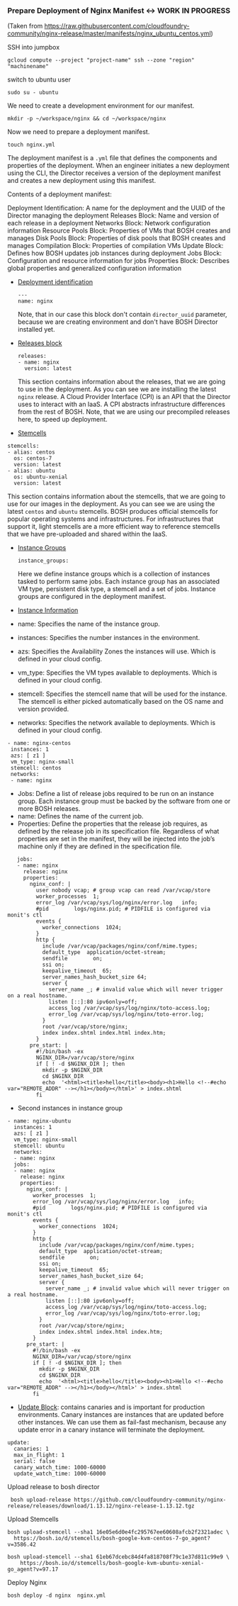 ### Prepare Deployment of Nginx Manifest <-> WORK IN PROGRESS

(Taken from https://raw.githubusercontent.com/cloudfoundry-community/nginx-release/master/manifests/nginx_ubuntu_centos.yml)

SSH into jumpbox
```
gcloud compute --project "project-name" ssh --zone "region" "machinename"
```
switch to ubuntu user
```
sudo su - ubuntu
```

We need to create a development environment for our manifest.
```
mkdir -p ~/workspace/nginx && cd ~/workspace/nginx
```
Now we need to prepare a deployment manifest.  
```
touch nginx.yml
```

The deployment manifest is a `.yml` file that defines the components and properties of the deployment. When an engineer initiates a new deployment using the CLI, the Director receives a version of the deployment manifest and creates a new deployment using this manifest.

Contents of a deployment manifest:

Deployment Identification: A name for the deployment and the UUID of the Director managing the deployment
Releases Block: Name and version of each release in a deployment
Networks Block: Network configuration information
Resource Pools Block: Properties of VMs that BOSH creates and manages
Disk Pools Block: Properties of disk pools that BOSH creates and manages
Compilation Block: Properties of compilation VMs
Update Block: Defines how BOSH updates job instances during deployment
Jobs Block: Configuration and resource information for jobs
Properties Block: Describes global properties and generalized configuration information

* [Deployment identification](https://bosh.io/docs/deployment-manifest.html#deployment)
  ```
  ---
  name: nginx

  ```
  Note, that in our case this block don't contain `director_uuid` parameter, because we are creating environment and don't have BOSH Director installed yet.

* [Releases block](https://bosh.io/docs/deployment-manifest.html#releases)
  ```
  releases:
  - name: nginx
    version: latest
  ```
  This section contains information about the releases, that we are going to use in the deployment. As you can see we are installing the latest `nginx` release. A Cloud Provider Interface (CPI) is an API that the Director uses to interact with an IaaS. A CPI abstracts infrastructure differences from the rest of BOSH. Note, that we are using our precompiled releases here, to speed up deployment.

* [Stemcells](https://bosh.io/docs/deployment-manifest.html#releases)
```
stemcells:
- alias: centos
  os: centos-7
  version: latest
- alias: ubuntu
  os: ubuntu-xenial
  version: latest
```
This section contains information about the stemcells, that we are going to use for our images in the deployment. As you can see we are using the latest `centos` and `ubuntu` stemcells.  BOSH produces official stemcells for popular operating systems and infrastructures. For infrastructures that support it, light stemcells are a more efficient way to reference stemcells that we have pre-uploaded and shared within the IaaS.

* [Instance Groups ](hhttps://bosh.cloudfoundry.org/docs/terminology/#instance-group)
  ```
  instance_groups:
  ```
  Here we define instance groups which is a collection of  instances tasked to perform same jobs. Each instance group has an associated VM type, persistent disk type, a stemcell and a set of jobs. Instance groups are configured in the deployment manifest.

* [Instance Information](https://bosh.io/docs/deployment-manifest.html#disk-pools)
* name: Specifies the name of the instance group.
* instances: Specifies the number instances in the environment.
* azs: Specifies the Availability Zones the instances will use. Which is defined in your cloud config.
* vm_type: Specifies the VM types available to deployments. Which is defined in your cloud config.
* stemcell: Specifies the stemcell name that will be used for the instance. The stemcell is either picked automatically based on the OS name and version provided.
* networks: Specifies the network available to deployments. Which is defined in your cloud config.
```
- name: nginx-centos
 instances: 1
 azs: [ z1 ]
 vm_type: nginx-small
 stemcell: centos
 networks:
 - name: nginx
```

* Jobs: Define a list of release jobs required to be run on an instance group. Each instance group must be backed by the software from one or more BOSH releases.
* name: Defines the name of the current job.
* Properties: Define the properties that the release job requires, as defined by the release job in its specification file. Regardless of what properties are set in the manifest, they will be injected into the job’s machine only if they are defined in the specification file.
```
   jobs:
   - name: nginx
     release: nginx
     properties:
       nginx_conf: |
         user nobody vcap; # group vcap can read /var/vcap/store
         worker_processes  1;
         error_log /var/vcap/sys/log/nginx/error.log   info;
         #pid        logs/nginx.pid; # PIDFILE is configured via monit's ctl
         events {
           worker_connections  1024;
         }
         http {
           include /var/vcap/packages/nginx/conf/mime.types;
           default_type  application/octet-stream;
           sendfile        on;
           ssi on;
           keepalive_timeout  65;
           server_names_hash_bucket_size 64;
           server {
             server_name _; # invalid value which will never trigger on a real hostname.
             listen [::]:80 ipv6only=off;
             access_log /var/vcap/sys/log/nginx/toto-access.log;
             error_log /var/vcap/sys/log/nginx/toto-error.log;
           }
           root /var/vcap/store/nginx;
           index index.shtml index.html index.htm;
         }
       pre_start: |
         #!/bin/bash -ex
         NGINX_DIR=/var/vcap/store/nginx
         if [ ! -d $NGINX_DIR ]; then
           mkdir -p $NGINX_DIR
           cd $NGINX_DIR
           echo  '<html><title>hello</title><body><h1>Hello <!--#echo var="REMOTE_ADDR" --></h1></body></html>' > index.shtml
         fi
  ```

* Second instances in instance group
```
- name: nginx-ubuntu
  instances: 1
  azs: [ z1 ]
  vm_type: nginx-small
  stemcell: ubuntu
  networks:
  - name: nginx
  jobs:
  - name: nginx
    release: nginx
    properties:
      nginx_conf: |
        worker_processes  1;
        error_log /var/vcap/sys/log/nginx/error.log   info;
        #pid        logs/nginx.pid; # PIDFILE is configured via monit's ctl
        events {
          worker_connections  1024;
        }
        http {
          include /var/vcap/packages/nginx/conf/mime.types;
          default_type  application/octet-stream;
          sendfile        on;
          ssi on;
          keepalive_timeout  65;
          server_names_hash_bucket_size 64;
          server {
            server_name _; # invalid value which will never trigger on a real hostname.
            listen [::]:80 ipv6only=off;
            access_log /var/vcap/sys/log/nginx/toto-access.log;
            error_log /var/vcap/sys/log/nginx/toto-error.log;
          }
          root /var/vcap/store/nginx;
          index index.shtml index.html index.htm;
        }
      pre_start: |
        #!/bin/bash -ex
        NGINX_DIR=/var/vcap/store/nginx
        if [ ! -d $NGINX_DIR ]; then
          mkdir -p $NGINX_DIR
          cd $NGINX_DIR
          echo  '<html><title>hello</title><body><h1>Hello <!--#echo var="REMOTE_ADDR" --></h1></body></html>' > index.shtml
        fi
```

* [Update Block](https://bosh.io/docs/deployment-manifest/#update): contains canaries and is important for production environments. Canary instances are instances that are updated before other instances. We can use them as fail-fast mechanism, because any update error in a canary instance will terminate the deployment.
```
update:
  canaries: 1
  max_in_flight: 1
  serial: false
  canary_watch_time: 1000-60000
  update_watch_time: 1000-60000
```

Upload release to bosh director
```
 bosh upload-release https://github.com/cloudfoundry-community/nginx-release/releases/download/1.13.12/nginx-release-1.13.12.tgz
```

Upload Stemcells
```
bosh upload-stemcell --sha1 16e05e6d0e4fc295767ee60608afcb2f2321adec \
  https://bosh.io/d/stemcells/bosh-google-kvm-centos-7-go_agent?v=3586.42

bosh upload-stemcell --sha1 61eb67dcebc84d4fa818708f79c1e37d811c99e9 \
    https://bosh.io/d/stemcells/bosh-google-kvm-ubuntu-xenial-go_agent?v=97.17
```

Deploy Nginx
```
bosh deploy -d nginx  nginx.yml
```

